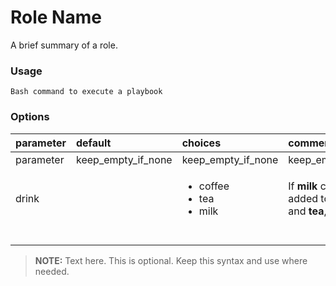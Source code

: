 # Role Name

A brief summary of a role.

### Usage

```
Bash command to execute a playbook
```

### Options
| parameter       | default           |choices           | comments  |
|:-------------|:-------------|:----------|:----------|
| parameter |  keep_empty_if_none | keep_empty_if_none |keep_empty_if_none|
| drink| |<ul><li>coffee</li><li>tea</li><li>milk</li></ul> |If **milk** curdles when added to hot **coffee** and **tea**, it's bad.|
| | | | | 
| | | | |
| | | | |
| | | | |

> **NOTE:** Text here. This is optional. Keep this syntax and use where needed.
